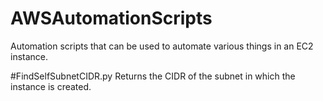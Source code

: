 # AWSAutomationScripts
Automation scripts that can be used to automate various things in an EC2 instance.

#FindSelfSubnetCIDR.py
Returns the CIDR of the subnet in which the instance is created.
